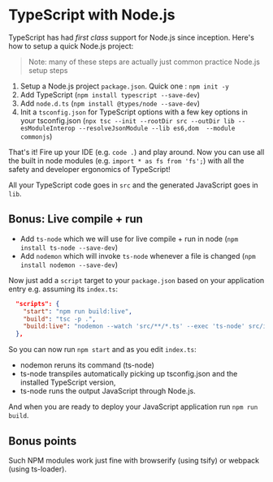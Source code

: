 # TypeScript with Node.js
TypeScript has had *first class* support for Node.js since inception. Here's how to setup a quick Node.js project:

> Note: many of these steps are actually just common practice Node.js setup steps

1. Setup a Node.js project `package.json`. Quick one : `npm init -y`
1. Add TypeScript (`npm install typescript --save-dev`)
1. Add `node.d.ts` (`npm install @types/node --save-dev`)
1. Init a `tsconfig.json` for TypeScript options with a few key options in your tsconfig.json (`npx tsc --init --rootDir src --outDir lib --esModuleInterop --resolveJsonModule --lib es6,dom  --module commonjs`)

That's it! Fire up your IDE (e.g. `code .`) and play around. Now you can use all the built in node modules (e.g. `import * as fs from 'fs';`) with all the safety and developer ergonomics of TypeScript! 

All your TypeScript code goes in `src` and the generated JavaScript goes in `lib`. 

## Bonus: Live compile + run
* Add `ts-node` which we will use for live compile + run in node (`npm install ts-node --save-dev`)
* Add `nodemon` which will invoke `ts-node` whenever a file is changed (`npm install nodemon --save-dev`)

Now just add a `script` target to your `package.json` based on your application entry e.g. assuming its `index.ts`:

```json
  "scripts": {
    "start": "npm run build:live",
    "build": "tsc -p .",
    "build:live": "nodemon --watch 'src/**/*.ts' --exec 'ts-node' src/index.ts"
  },
```

So you can now run `npm start` and as you edit `index.ts`:

* nodemon reruns its command (ts-node)
* ts-node transpiles automatically picking up tsconfig.json and the installed TypeScript version,
* ts-node runs the output JavaScript through Node.js.

And when you are ready to deploy your JavaScript application run `npm run build`.


## Bonus points

Such NPM modules work just fine with browserify (using tsify) or webpack (using ts-loader).
